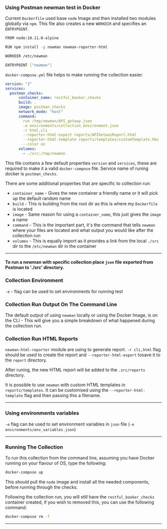 
### Using Postman newman test in Docker

Current `Dockerfile` used base `node` Image and then installed two modules globally via `npm`. This file also creates a new `WORKDIR` and specifies an `ENTRYPOINT`.  

```bash
FROM node:10.11.0-alpine

RUN npm install -g newman newman-reporter-html

WORKDIR /etc/newman

ENTRYPOINT ["newman"]
```
`docker-compose.yml` file helps to make running the collection easier.
```yml
version: "2"
services:
  postman_checks:
      container_name: restful_booker_checks
      build: .
      image: postman_checks
      network_mode: "host"
      command:
        run /tmp/newman/API_getway.json
        -e environments/collection_environment.json
        -r html,cli 
        --reporter-html-export reports/APIGetwaiReport.html 
        --reporter-html-template reports/templates/customTemplate.hbs
        --color on
      volumes:
        - ./src:/tmp/newman

```

This file contains a few default properties `version` and `services`, these are required to make it a valid `docker-compose` file. Service name of runing docker is `postman_checks`.

There are some additional properties that are specific to collection run:

* `container_name` - Gives the new container a friendly name or it will pick up the default random name
* `build` - This is building from the root dir as this is where my `Dockerfile` is located
* `image` - Same reason for using a `container_name`, this just gives the `image` a name
* `command` - This is the important part, it's the command that tells `newman` where your files are located and what output you would like after the collection run
* `volumes` - This is equally import as it provides a link from the local `./src` dir to the `/etc/newman` dir in the container

---

#### To run a newman with specific collection place `json` file exported from Postman to './src' directory. 

### Collection Environment
`-e` - flag can be used to set environments for running test  

### Collection Run Output On The Command Line

The default output of using `newman` locally or using the Docker Image, is on the CLI - This will give you a simple breakdown of what happened during the collection run.


### Collection Run HTML Reports

`newman-html-reporter` module are using to generate report.
`-r cli,html` flag should be used to create the report and `--reporter-html-export` tosave it to the `report` directory.

After runing, the new HTML report will be added to the `.src/reports` directory.

It is possible to use `newman` with custom HTML templates in `reports/templates`. It can be customised using the `--reporter-html-template` flag and then passing this a filename.



---

### Using environments variables

`-e` flag can be used to set environment variables in `json` file (`-e environments/env_variables.json`)


---

### Running The Collection

To run this collection from the command line, assuming you have Docker running on your flavour of OS, type the following:

```bash
docker-compose up
```

This _should_ pull the `node` image and install all the needed components, before running through the checks.

Following the collection run, you will still have the `restful_booker_checks` container created, if you wish to removed this, you can use the following command:

```bash
docker-compose rm -f
```
---
